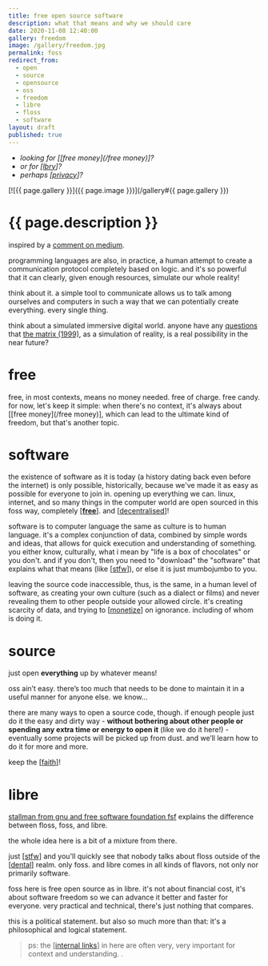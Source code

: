 ```yaml
---
title: free open source software
description: what that means and why we should care
date: 2020-11-08 12:40:00
gallery: freedom
image: /gallery/freedom.jpg
permalink: foss
redirect_from:
  - open
  - source
  - opensource
  - oss
  - freedom
  - libre
  - floss
  - software
layout: draft
published: true
---
```


- _looking for [[free money](/free money)]?_
- _or for [[lbry](/lbry)]?_
- _perhaps [[privacy](/privacy)]?_

[![{{ page.gallery }}]({{ page.image }})](/gallery#{{ page.gallery }})

# {{ page.description }}

inspired by a [comment on medium](https://link.medium.com/J73Rb8HjJZ).

programming languages are also, in practice, a human attempt to create a communication protocol completely based on logic. and it's so powerful that it can clearly, given enough resources, simulate our whole reality!

think about it. a simple tool to communicate allows us to talk among ourselves and computers in such a way that we can potentially create everything. every single thing.

think about a simulated immersive digital world. anyone have any [questions](/basiux) that [the matrix (1999)](/?q=the+matrix), as a simulation of reality, is a real possibility in the near future?

# free

free, in most contexts, means no money needed. free of charge. free candy. for now, let's keep it simple: when there's no context, it's always about [[free money](/free money)], which can lead to the ultimate kind of freedom, but that's another topic.

# software

the existence of software as it is today (a history dating back even before the internet) is only possible, historically, because we've made it as easy as possible for everyone to join in. opening up everything we can. linux, internet, and so many things in the computer world are open sourced in this foss way, completely [[**free**](/free)]. and [[decentralised](/kernel)]!

software is to computer language the same as culture is to human language. it's a complex conjunction of data, combined by simple words and ideas, that allows for quick execution and understanding of something. you either know, culturally, what i mean by "life is a box of chocolates" or you don't. and if you don't, then you need to "download" the "software" that explains what that means (like [[stfw](/stfw)]), or else it is just mumbojumbo to you.

leaving the source code inaccessible, thus, is the same, in a human level of software, as creating your own culture (such as a dialect or films) and never revealing them to other people outside your allowed circle. it's creating scarcity of data, and trying to [[monetize](/capitalism)] on ignorance. including of whom is doing it.

# source

just open **everything** up by whatever means!

oss ain’t easy. there’s too much that needs to be done to maintain it in a useful manner for anyone else. we know...

there are many ways to open a source code, though. if enough people just do it the easy and dirty way - **without bothering about other people or spending any extra time or energy to open it** (like we do it here!) - eventually some projects will be picked up from dust. and we’ll learn how to do it for more and more.

keep the [[faith](/random)]!

# libre

[stallman from gnu and free software foundation fsf](https://www.gnu.org/philosophy/floss-and-foss.en.html) explains the difference between floss, foss, and libre.

the whole idea here is a bit of a mixture from there.

just [[stfw](/stfw)] and you'll quickly see that nobody talks about floss outside of the [[dental](/dental)] realm. only foss. and libre comes in all kinds of flavors, not only nor primarily software.

foss here is free open source as in libre. it's not about financial cost, it's about software freedom so we can advance it better and faster for everyone. very practical and technical, there's just nothing that compares.

this is a political statement. but also so much more than that: it's a philosophical and logical statement.

> ps: the [[internal links](/wiki)] in here are often very, very important for context and understanding.
.
